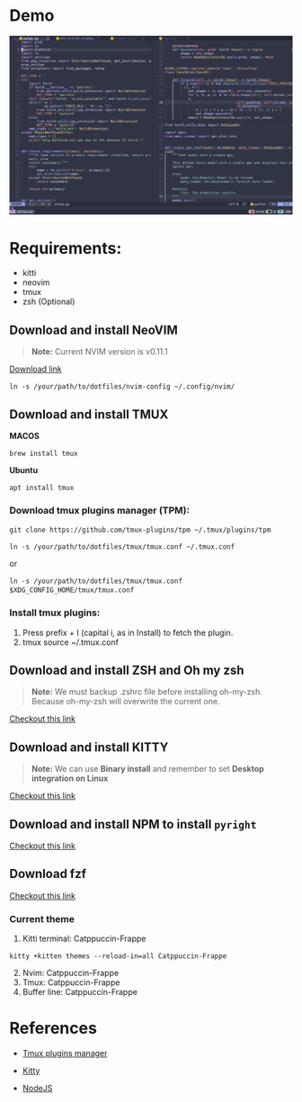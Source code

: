 # Demo

![Demo](./assets/demo.png)

# Requirements:

* kitti
* neovim
* tmux
* zsh (Optional)

## Download and install NeoVIM

> **Note:** Current NVIM version is v0.11.1

[Download link](https://github.com/neovim/neovim/releases)

```
ln -s /your/path/to/dotfiles/nvim-config ~/.config/nvim/
```

## Download and install TMUX 

**MACOS**

```
brew install tmux
```

**Ubuntu**

```
apt install tmux
```

### Download tmux plugins manager (TPM):

```
git clone https://github.com/tmux-plugins/tpm ~/.tmux/plugins/tpm
```

```
ln -s /your/path/to/dotfiles/tmux/tmux.conf ~/.tmux.conf
```

or 

```
ln -s /your/path/to/dotfiles/tmux/tmux.conf $XDG_CONFIG_HOME/tmux/tmux.conf
```

### Install tmux plugins:

1. Press prefix + I (capital i, as in Install) to fetch the plugin.
2. tmux source ~/.tmux.conf

## Download and install ZSH and Oh my zsh

> **Note:** We must backup .zshrc file before installing oh-my-zsh. Because oh-my-zsh will overwrite the current one.

[Checkout this link](https://gist.github.com/n1snt/454b879b8f0b7995740ae04c5fb5b7df)

## Download and install KITTY

> **Note:** We can use **Binary install** and remember to set **Desktop integration on Linux**

[Checkout this link](https://sw.kovidgoyal.net/kitty/binary/)

## Download and install NPM to install `pyright`

[Checkout this link](https://nodejs.org/en/download/)

## Download fzf

[Checkout this link](https://github.com/junegunn/fzf)

### Current theme

1. Kitti terminal: Catppuccin-Frappe

```
kitty +kitten themes --reload-in=all Catppuccin-Frappe
```

2. Nvim: Catppuccin-Frappe
3. Tmux: Catppuccin-Frappe
4. Buffer line: Catppuccin-Frappe

# References

* [Tmux plugins manager](https://github.com/tmux-plugins/tpm)

* [Kitty](https://sw.kovidgoyal.net/kitty/)

* [NodeJS](https://nodejs.org/en)

